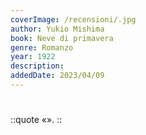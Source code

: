 ```yaml
---
coverImage: /recensioni/.jpg
author: Yukio Mishima
book: Neve di primavera
genre: Romanzo
year: 1922
description: 
addedDate: 2023/04/09
---
```


#

::quote
«».
::
